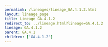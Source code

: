 ```yaml
---
permalink: /lineages/lineage_GA.4.1.2.html
layout: lineage_page
title: Lineage GA.4.1.2
redirect_to: ../lineage.html?lineage=GA.4.1.2
lineage: GA.4.1.2
parent: GA.4.1
children: ['GA.4.1.2']
---
```


